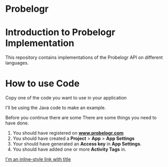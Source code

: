 # Probelogr

# Introduction to Probelogr Implementation

This repository contains implementations of the Probelogr API on different languages.

# How to use Code
Copy one of the code you want to use in your application

I'll be using the Java code to make an example.


Before you continue there are some There are some things you need to have done.
1. You should have registered on __www.probelogr.com__
2. You should have created a __Project__ > __App__ > __App Settings__
3. Your should have generated an __Access key__ in __App Settings__.
4. You should have added one or more __Activity Tags__ in.

[I'm an inline-style link with title](https://www.google.com "Google's Homepage")
